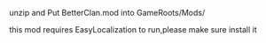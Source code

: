 unzip and Put BetterClan.mod into GameRoots/Mods/

this mod requires EasyLocalization to run,please make sure install it

